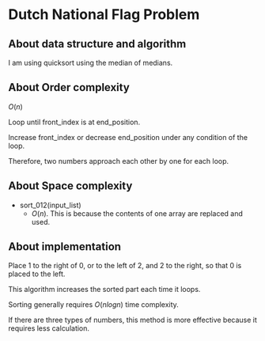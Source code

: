 # Dutch National Flag Problem

## About data structure and algorithm

I am using quicksort using the median of medians.

## About Order complexity
$O(n)$

Loop until front_index is at end_position.

Increase front_index or decrease end_position under any condition of the loop.

Therefore, two numbers approach each other by one for each loop.

## About Space complexity

- sort_012(input_list)
  - $O(n)$. This is because the contents of one array are replaced and used.

## About implementation

Place 1 to the right of 0, or to the left of 2, and 2 to the right, so that 0 is placed to the left.

This algorithm increases the sorted part each time it loops.

Sorting generally requires $O(n log n)$ time complexity.

If there are three types of numbers, this method is more effective because it requires less calculation.